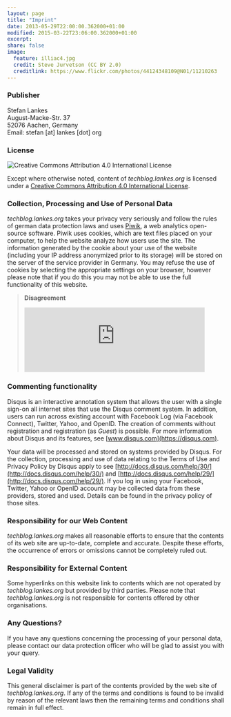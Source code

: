 ```yaml
---
layout: page
title: "Imprint"
date: 2013-05-29T22:00:00.362000+01:00
modified: 2015-03-22T23:06:00.362000+01:00
excerpt:
share: false
image:
  feature: illiac4.jpg
  credit: Steve Jurvetson (CC BY 2.0)
  creditlink: https://www.flickr.com/photos/44124348109@N01/11210263
---
```


### Publisher

Stefan Lankes<br>
August-Macke-Str. 37<br>
52076 Aachen, Germany<br>
Email: stefan [at] lankes [dot] org

### License

![Creative Commons Attribution 4.0 International License](https://i.creativecommons.org/l/by/4.0/88x31.png)

Except where otherwise noted, content of *techblog.lankes.org* is licensed under a [Creative Commons Attribution 4.0 International License](http://creativecommons.org/licenses/by/4.0/).

### Collection, Processing and Use of Personal Data

*techblog.lankes.org* takes your privacy very seriously and follow the rules of german data protection laws and uses [Piwik](http://piwik.org/), a web analytics open-source software.
Piwik uses cookies, which are text files placed on your computer, to help the website analyze how users use the site.
The information generated by the cookie about your use of the website (including your IP address anonymized prior to its storage) will be stored on the server of the service provider in Germany.
You may refuse the use of cookies by selecting the appropriate settings on your browser, however please note that if you do this you may not be able to use the full functionality of this website.

> **Disagreement**
> <iframe width="90%" height="150" frameborder="yes" src="https://piwik.lankes.org/index.php?module=CoreAdminHome&amp;action=optOut&amp;language=en"></iframe>

### Commenting functionality

Disqus is an interactive annotation system that allows the user with a single sign-on all internet sites that use the Disqus comment system.
In addition, users can run across existing account with Facebook Log (via Facebook Connect), Twitter, Yahoo, and OpenID. 
The creation of comments without registration and registration (as *Guest*) is possible.
For more information about Disqus and its features, see [www.disqus.com](https://disqus.com).

Your data will be processed and stored on systems provided by Disqus.
For the collection, processing and use of data relating to the Terms of Use and Privacy Policy by Disqus apply to see [http://docs.disqus.com/help/30/](http://docs.disqus.com/help/30/) and [http://docs.disqus.com/help/29/](http://docs.disqus.com/help/29/).
If you log in using your Facebook, Twitter, Yahoo or OpenID account may be collected data from these providers, stored and used.
Details can be found in the privacy policy of those sites.

### Responsibility for our Web Content

*techblog.lankes.org* makes all reasonable efforts to ensure that the contents of its web site are up-to-date, complete and accurate.
Despite these efforts, the occurrence of errors or omissions cannot be completely ruled out.

### Responsibility for External Content

Some hyperlinks on this website link to contents which are not operated by *techblog.lankes.org* but provided by third parties.
Please note that *techblog.lankes.org* is not responsible for contents offered by other organisations.

### Any Questions?

If you have any questions concerning the processing of your personal data, please contact our data protection officer who will be glad to assist you with your query.

### Legal Validity

This general disclaimer is part of the contents provided by the web site of *techblog.lankes.org*.
If any of the terms and conditions is found to be invalid by reason of the relevant laws then the remaining terms and conditions shall remain in full effect.
